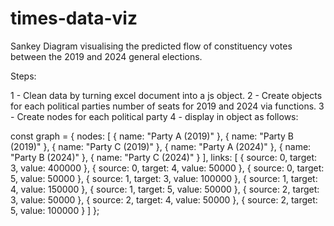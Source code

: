 # times-data-viz

Sankey Diagram visualising the predicted flow of constituency votes between the 2019 and 2024 general elections.

Steps:

1 - Clean data by turning excel document into a js object.
2 - Create objects for each political parties number of seats for 2019 and 2024 via functions.
3 - Create nodes for each political party
4 - display in object as follows:

const graph = {
nodes: [
{ name: "Party A (2019)" },
{ name: "Party B (2019)" },
{ name: "Party C (2019)" },
{ name: "Party A (2024)" },
{ name: "Party B (2024)" },
{ name: "Party C (2024)" }
],
links: [
{ source: 0, target: 3, value: 400000 },
{ source: 0, target: 4, value: 50000 },
{ source: 0, target: 5, value: 50000 },
{ source: 1, target: 3, value: 100000 },
{ source: 1, target: 4, value: 150000 },
{ source: 1, target: 5, value: 50000 },
{ source: 2, target: 3, value: 50000 },
{ source: 2, target: 4, value: 50000 },
{ source: 2, target: 5, value: 100000 }
]
};
